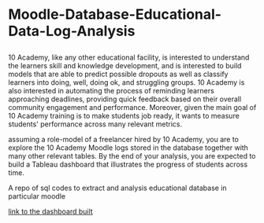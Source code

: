 # Moodle-Database-Educational-Data-Log-Analysis</p>

<p>10 Academy, like any other educational facility, is interested to understand the learners skill and knowledge development, and is interested to build models that are able to predict possible dropouts as well as classify learners into doing, well, doing ok, and struggling groups. 10 Academy is also interested in automating the process of reminding learners approaching deadlines, providing quick feedback based on their overall community engagement and performance. Moreover, given the main goal of 10 Academy training is to make students job ready, it wants to measure students' performance across many relevant metrics. 
</p>

<p> assuming a role-model of a freelancer hired by 10 Academy, you are to explore the 10 Academy Moodle logs stored in the database together with many other relevant tables. By the end of your analysis, you are expected to build a Tableau dashboard that illustrates the progress of students across time.
</p>

A repo of sql codes to extract and analysis educational database in particular moodle

<a href='https://public.tableau.com/profile/abubakar.alaro3266#!/vizhome/MoodleDahboard/Dashboard1'> link to the dashboard built</a>
